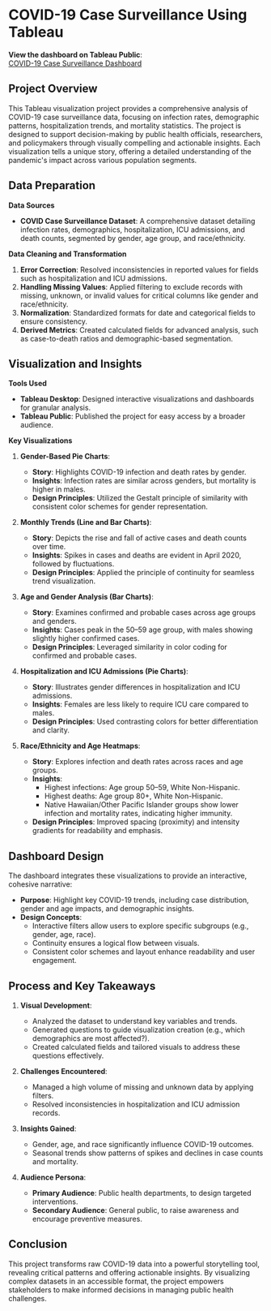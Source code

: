 # COVID-19 Case Surveillance  Using Tableau

**View the dashboard on Tableau Public**:  
[COVID-19 Case Surveillance Dashboard](https://public.tableau.com/app/profile/lokesh.velmurugan.sujatha/viz/COVID_19_Case_Surveillance/Dashboard1)

## Project Overview  
This Tableau visualization project provides a comprehensive analysis of COVID-19 case surveillance data, focusing on infection rates, demographic patterns, hospitalization trends, and mortality statistics. The project is designed to support decision-making by public health officials, researchers, and policymakers through visually compelling and actionable insights. Each visualization tells a unique story, offering a detailed understanding of the pandemic's impact across various population segments.


## Data Preparation  

**Data Sources**  
- **COVID Case Surveillance Dataset**: A comprehensive dataset detailing infection rates, demographics, hospitalization, ICU admissions, and death counts, segmented by gender, age group, and race/ethnicity.  

**Data Cleaning and Transformation**  
1. **Error Correction**: Resolved inconsistencies in reported values for fields such as hospitalization and ICU admissions.  
2. **Handling Missing Values**: Applied filtering to exclude records with missing, unknown, or invalid values for critical columns like gender and race/ethnicity.  
3. **Normalization**: Standardized formats for date and categorical fields to ensure consistency.  
4. **Derived Metrics**: Created calculated fields for advanced analysis, such as case-to-death ratios and demographic-based segmentation.  


## Visualization and Insights  

**Tools Used**  
- **Tableau Desktop**: Designed interactive visualizations and dashboards for granular analysis.  
- **Tableau Public**: Published the project for easy access by a broader audience.  

**Key Visualizations**  
1. **Gender-Based Pie Charts**:  
   - **Story**: Highlights COVID-19 infection and death rates by gender.  
   - **Insights**: Infection rates are similar across genders, but mortality is higher in males.  
   - **Design Principles**: Utilized the Gestalt principle of similarity with consistent color schemes for gender representation.  

2. **Monthly Trends (Line and Bar Charts)**:  
   - **Story**: Depicts the rise and fall of active cases and death counts over time.  
   - **Insights**: Spikes in cases and deaths are evident in April 2020, followed by fluctuations.  
   - **Design Principles**: Applied the principle of continuity for seamless trend visualization.  

3. **Age and Gender Analysis (Bar Charts)**:  
   - **Story**: Examines confirmed and probable cases across age groups and genders.  
   - **Insights**: Cases peak in the 50–59 age group, with males showing slightly higher confirmed cases.  
   - **Design Principles**: Leveraged similarity in color coding for confirmed and probable cases.  

4. **Hospitalization and ICU Admissions (Pie Charts)**:  
   - **Story**: Illustrates gender differences in hospitalization and ICU admissions.  
   - **Insights**: Females are less likely to require ICU care compared to males.  
   - **Design Principles**: Used contrasting colors for better differentiation and clarity.  

5. **Race/Ethnicity and Age Heatmaps**:  
   - **Story**: Explores infection and death rates across races and age groups.  
   - **Insights**:  
     - Highest infections: Age group 50–59, White Non-Hispanic.  
     - Highest deaths: Age group 80+, White Non-Hispanic.  
     - Native Hawaiian/Other Pacific Islander groups show lower infection and mortality rates, indicating higher immunity.  
   - **Design Principles**: Improved spacing (proximity) and intensity gradients for readability and emphasis.  


## Dashboard Design  
The dashboard integrates these visualizations to provide an interactive, cohesive narrative:  
- **Purpose**: Highlight key COVID-19 trends, including case distribution, gender and age impacts, and demographic insights.  
- **Design Concepts**:  
  - Interactive filters allow users to explore specific subgroups (e.g., gender, age, race).  
  - Continuity ensures a logical flow between visuals.  
  - Consistent color schemes and layout enhance readability and user engagement.  

## Process and Key Takeaways  

1. **Visual Development**:  
   - Analyzed the dataset to understand key variables and trends.  
   - Generated questions to guide visualization creation (e.g., which demographics are most affected?).  
   - Created calculated fields and tailored visuals to address these questions effectively.  

2. **Challenges Encountered**:  
   - Managed a high volume of missing and unknown data by applying filters.  
   - Resolved inconsistencies in hospitalization and ICU admission records.  

3. **Insights Gained**:  
   - Gender, age, and race significantly influence COVID-19 outcomes.  
   - Seasonal trends show patterns of spikes and declines in case counts and mortality.  

4. **Audience Persona**:  
   - **Primary Audience**: Public health departments, to design targeted interventions.  
   - **Secondary Audience**: General public, to raise awareness and encourage preventive measures.  


## Conclusion  
This project transforms raw COVID-19 data into a powerful storytelling tool, revealing critical patterns and offering actionable insights. By visualizing complex datasets in an accessible format, the project empowers stakeholders to make informed decisions in managing public health challenges.  
